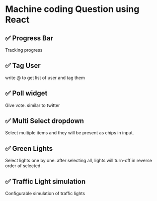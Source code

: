 # Machine coding Question using React

## ✅ Progress Bar <br/>
Tracking progress<br/>

## ✅ Tag User  <br/>
write @ to get list of user and tag them<br/>

## ✅ Poll widget  <br/>
Give vote. similar to twitter<br/>

## ✅ Multi Select dropdown  <br/>
Select multiple items and they will be present as chips in input.<br/>
## ✅ Green Lights  <br/>
Select lights one by one. after selecting all, lights will turn-off in reverse order of selected.<br/>
## ✅ Traffic Light simulation  <br/>
Configurable simulation of traffic lights



